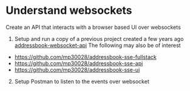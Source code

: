 # Understand websockets
Create an API that interacts with a browser based UI over websockets

1. Setup and run a copy of a previous project created a few years ago [addressbook-websocket-api](https://github.com/mp30028/addressbook-websocket-api)
The following may also be of interest 
- https://github.com/mp30028/addressbook-sse-fullstack
- https://github.com/mp30028/addressbook-sse-api
- https://github.com/mp30028/addressbook-sse-ui

2. Setup Postman to listen to the events over websocket
